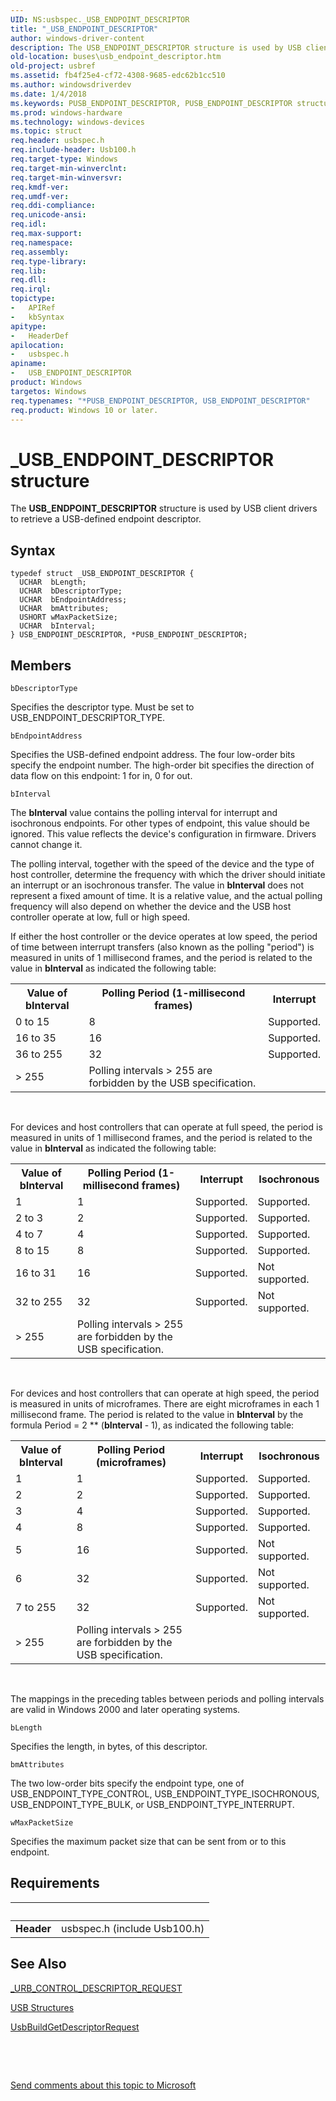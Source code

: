```yaml
---
UID: NS:usbspec._USB_ENDPOINT_DESCRIPTOR
title: "_USB_ENDPOINT_DESCRIPTOR"
author: windows-driver-content
description: The USB_ENDPOINT_DESCRIPTOR structure is used by USB client drivers to retrieve a USB-defined endpoint descriptor.
old-location: buses\usb_endpoint_descriptor.htm
old-project: usbref
ms.assetid: fb4f25e4-cf72-4308-9685-edc62b1cc510
ms.author: windowsdriverdev
ms.date: 1/4/2018
ms.keywords: PUSB_ENDPOINT_DESCRIPTOR, PUSB_ENDPOINT_DESCRIPTOR structure pointer [Buses], usbspec/USB_ENDPOINT_DESCRIPTOR, buses.usb_endpoint_descriptor, *PUSB_ENDPOINT_DESCRIPTOR, _USB_ENDPOINT_DESCRIPTOR, usbspec/PUSB_ENDPOINT_DESCRIPTOR, usbstrct_3e135b0b-f2a1-4d7a-92b8-4a9e2724726c.xml, USB_ENDPOINT_DESCRIPTOR, USB_ENDPOINT_DESCRIPTOR structure [Buses]
ms.prod: windows-hardware
ms.technology: windows-devices
ms.topic: struct
req.header: usbspec.h
req.include-header: Usb100.h
req.target-type: Windows
req.target-min-winverclnt: 
req.target-min-winversvr: 
req.kmdf-ver: 
req.umdf-ver: 
req.ddi-compliance: 
req.unicode-ansi: 
req.idl: 
req.max-support: 
req.namespace: 
req.assembly: 
req.type-library: 
req.lib: 
req.dll: 
req.irql: 
topictype:
-	APIRef
-	kbSyntax
apitype:
-	HeaderDef
apilocation:
-	usbspec.h
apiname:
-	USB_ENDPOINT_DESCRIPTOR
product: Windows
targetos: Windows
req.typenames: "*PUSB_ENDPOINT_DESCRIPTOR, USB_ENDPOINT_DESCRIPTOR"
req.product: Windows 10 or later.
---
```


# _USB_ENDPOINT_DESCRIPTOR structure
The <b>USB_ENDPOINT_DESCRIPTOR</b> structure is used by USB client drivers to retrieve a USB-defined endpoint descriptor.

## Syntax
````
typedef struct _USB_ENDPOINT_DESCRIPTOR {
  UCHAR  bLength;
  UCHAR  bDescriptorType;
  UCHAR  bEndpointAddress;
  UCHAR  bmAttributes;
  USHORT wMaxPacketSize;
  UCHAR  bInterval;
} USB_ENDPOINT_DESCRIPTOR, *PUSB_ENDPOINT_DESCRIPTOR;
````

## Members


`bDescriptorType`

Specifies the descriptor type. Must be set to USB_ENDPOINT_DESCRIPTOR_TYPE.

`bEndpointAddress`

Specifies the USB-defined endpoint address. The four low-order bits specify the endpoint number. The high-order bit specifies the direction of data flow on this endpoint: 1 for in, 0 for out.

`bInterval`

The  <b>bInterval</b> value contains the polling interval for interrupt and isochronous endpoints. For other types of endpoint, this value should be ignored. This value reflects the device's configuration in firmware. Drivers cannot change it.

The polling interval, together with the speed of the device and the type of host controller, determine the frequency with which the driver should initiate an interrupt or an isochronous transfer. The value in <b>bInterval</b> does not represent a fixed amount of time. It is a relative value, and the actual polling frequency will also depend on whether the device and the USB host controller operate at low, full or high speed. 

If either the host controller or the device operates at low speed, the period of time between interrupt transfers (also known as the polling "period") is measured in units of 1 millisecond frames, and the period is related to the value in <b>bInterval</b> as indicated the following table:
<table>
<tr>
<th>Value of bInterval</th>
<th>Polling Period (1-millisecond frames)</th>
<th>Interrupt</th>
</tr>
<tr>
<td>0 to 15</td>
<td>8</td>
<td>Supported.</td>
</tr>
<tr>
<td>16 to 35</td>
<td>16</td>
<td>Supported.</td>
</tr>
<tr>
<td>36 to 255</td>
<td>32</td>
<td>Supported.</td>
</tr>
<tr>
<td>&gt; 255</td>
<td>Polling intervals &gt; 255 are forbidden by the USB specification.</td>
<td></td>
</tr>
</table> 

For devices and host controllers that can operate at full speed, the period is measured in units of 1 millisecond frames, and the period is related to the value in <b>bInterval</b> as indicated the following table:
<table>
<tr>
<th>Value of bInterval</th>
<th>Polling Period (1-millisecond frames)</th>
<th>Interrupt  </th>
<th>Isochronous</th>
</tr>
<tr>
<td>1</td>
<td>1</td>
<td>Supported.</td>
<td>Supported.</td>
</tr>
<tr>
<td>2 to 3</td>
<td>2</td>
<td>Supported.</td>
<td>Supported.</td>
</tr>
<tr>
<td>4 to 7</td>
<td>4</td>
<td>Supported.</td>
<td>Supported.</td>
</tr>
<tr>
<td>8 to 15</td>
<td>8</td>
<td>Supported.</td>
<td>Supported.</td>
</tr>
<tr>
<td>16 to 31</td>
<td>16</td>
<td>Supported.</td>
<td>Not supported.</td>
</tr>
<tr>
<td>32 to 255</td>
<td>32</td>
<td>Supported.</td>
<td>Not supported.</td>
</tr>
<tr>
<td>&gt; 255</td>
<td>Polling intervals &gt; 255 are forbidden by the USB specification.</td>
<td></td>
<td></td>
</tr>
</table> 

For devices and host controllers that can operate at high speed, the period is measured in units of microframes. There are eight microframes in each 1 millisecond frame. The period is related to the value in <b>bInterval</b> by the formula Period = 2 ** (<b>bInterval</b> - 1), as indicated the following table:
<table>
<tr>
<th>Value of bInterval</th>
<th>Polling Period (microframes)</th>
<th>Interrupt  </th>
<th>Isochronous</th>
</tr>
<tr>
<td>1</td>
<td>1</td>
<td>Supported.</td>
<td>Supported.</td>
</tr>
<tr>
<td>2</td>
<td>2</td>
<td>Supported.</td>
<td>Supported.</td>
</tr>
<tr>
<td>3</td>
<td>4</td>
<td>Supported.</td>
<td>Supported.</td>
</tr>
<tr>
<td>4</td>
<td>8</td>
<td>Supported.</td>
<td>Supported.</td>
</tr>
<tr>
<td>5</td>
<td>16</td>
<td>Supported.</td>
<td>Not supported.</td>
</tr>
<tr>
<td>6</td>
<td>32</td>
<td>Supported.</td>
<td>Not supported.</td>
</tr>
<tr>
<td>7 to 255</td>
<td>32</td>
<td>Supported.</td>
<td>Not supported.</td>
</tr>
<tr>
<td>&gt; 255</td>
<td>Polling intervals &gt; 255 are forbidden by the USB specification.</td>
<td></td>
<td></td>
</tr>
</table> 

The mappings in the preceding tables between periods and polling intervals are valid in Windows 2000 and later operating systems.

`bLength`

Specifies the length, in bytes, of this descriptor.

`bmAttributes`

The two low-order bits specify the endpoint type, one of USB_ENDPOINT_TYPE_CONTROL, USB_ENDPOINT_TYPE_ISOCHRONOUS, USB_ENDPOINT_TYPE_BULK, or USB_ENDPOINT_TYPE_INTERRUPT.

`wMaxPacketSize`

Specifies the maximum packet size that can be sent from or to this endpoint.


## Requirements
| &nbsp; | &nbsp; |
| ---- |:---- |
| **Header** | usbspec.h (include Usb100.h) |

## See Also

<a href="..\usb\ns-usb-_urb_control_descriptor_request.md">_URB_CONTROL_DESCRIPTOR_REQUEST</a>

<a href="https://msdn.microsoft.com/library/windows/hardware/ff540160">USB Structures</a>

<a href="https://msdn.microsoft.com/library/windows/hardware/ff538943">UsbBuildGetDescriptorRequest</a>

 

 

<a href="mailto:wsddocfb@microsoft.com?subject=Documentation%20feedback [usbref\buses]:%20USB_ENDPOINT_DESCRIPTOR structure%20 RELEASE:%20(1/4/2018)&amp;body=%0A%0APRIVACY STATEMENT%0A%0AWe use your feedback to improve the documentation. We don't use your email address for any other purpose, and we'll remove your email address from our system after the issue that you're reporting is fixed. While we're working to fix this issue, we might send you an email message to ask for more info. Later, we might also send you an email message to let you know that we've addressed your feedback.%0A%0AFor more info about Microsoft's privacy policy, see http://privacy.microsoft.com/en-us/default.aspx." title="Send comments about this topic to Microsoft">Send comments about this topic to Microsoft</a>